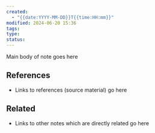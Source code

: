 ```yaml
---
created:
  - "{{date:YYYY-MM-DD}}T{{time:HH:mm}}"
modified: 2024-06-20 15:36
tags: 
type: 
status:
---
```

Main body of note goes here
## References

* Links to references (source material) go here
## Related

* Links to other notes which are directly related go here